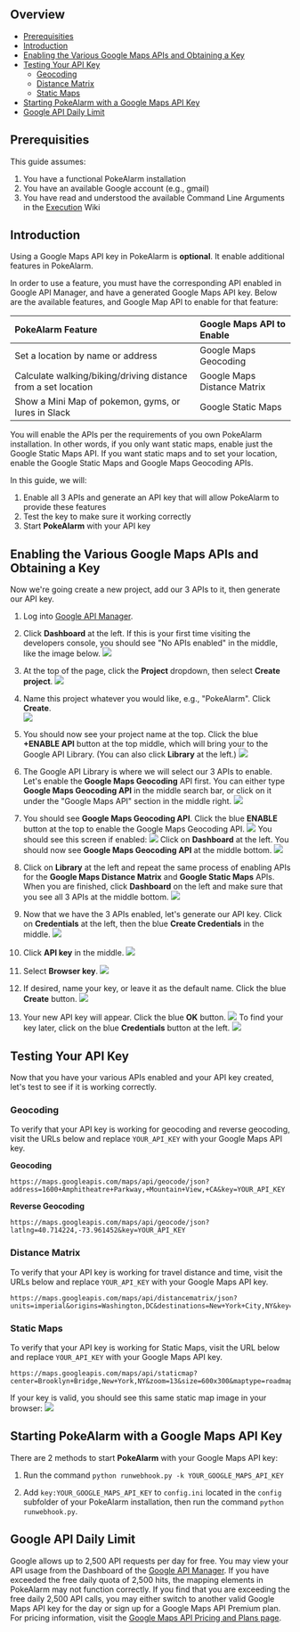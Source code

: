 ## Overview
* [Prerequisities](#prerequisities)
* [Introduction](#introduction)
* [Enabling the Various Google Maps APIs and Obtaining a Key](#enabling-the-various-google-maps-apis-and-obtaining-a-key)
* [Testing Your API Key](#testing-your-api-key)
  * [Geocoding](#geocoding)
  * [Distance Matrix](#distance-matrix)
  * [Static Maps](#static-maps)
* [Starting PokeAlarm with a Google Maps API Key](#starting-pokealarm-with-a-google-maps-api-key)
* [Google API Daily Limit](#google-api-daily-limit)

## Prerequisities
  
This guide assumes:

1. You have a functional PokeAlarm installation
2. You have an available Google account (e.g., gmail)
3. You have read and understood the available Command Line Arguments in the [Execution](Execution) Wiki

## Introduction

Using a Google Maps API key in PokeAlarm is **optional**.  It enable additional features in PokeAlarm.

In order to use a feature, you must have the corresponding API enabled in Google API Manager, and have a generated Google Maps API key.  Below are the available features, and Google Map API to enable for that feature:


| PokeAlarm Feature 					  						| Google Maps API to Enable					|
|:--------------------------------------------------------------|:------------------------------------------|
| Set a location by name or address								| Google Maps Geocoding						|
| Calculate walking/biking/driving distance from a set location	| Google Maps Distance Matrix				|
| Show a Mini Map of pokemon, gyms, or lures in Slack			| Google Static Maps						|

You will enable the APIs per the requirements of you own PokeAlarm installation.  In other words, if you only want static maps, enable just the Google Static Maps API.  If you want static maps and to set your location, enable the Google Static Maps and Google Maps Geocoding APIs.

In this guide, we will:

1. Enable all 3 APIs and generate an API key that will allow PokeAlarm to provide these features
2. Test the key to make sure it working correctly
3. Start **PokeAlarm** with your API key

## Enabling the Various Google Maps APIs and Obtaining a Key
Now we're going create a new project, add our 3 APIs to it, then generate our API key.

1. Log into [Google API Manager](https://console.developers.google.com/).

2. Click **Dashboard** at the left.  If this is your first time visiting the developers console, you should see "No APIs enabled" in the middle, like the image below.
![](images/01-blank-dashboard.PNG)  

3. At the top of the page, click the **Project** dropdown, then select **Create project**.
![](images/02-create-project.png)  

4. Name this project whatever you would like, e.g., "PokeAlarm".  Click **Create**.  
![](images/03-new-project-name.PNG)

5. You should now see your project name at the top. Click the blue **+ENABLE API** button at the top middle, which will bring your to the Google API Library.  (You can also click **Library** at the left.)
![](images/04_project_created.png)

6. The Google API Library is where we will select our 3 APIs to enable.  Let's enable the **Google Maps Geocoding** API first.  You can either type **Google Maps Geocoding API** in the middle search bar, or click on it under the "Google Maps API" section in the middle right.
![](images/05_library.png)

7. You should see **Google Maps Geocoding API**. Click the blue **ENABLE** button at the top to enable the Google Maps Geocoding API.
![](images/06_enable_geocoding_api.png)
You should see this screen if enabled:
![](images/07_enabled_geocoding_api.png)
Click on **Dashboard** at the left.  You should now see **Google Maps Geocoding API** at the middle bottom.
![](images/08_dashboard_with_geocoding_api_enabled.png)

8.  Click on **Library** at the left and repeat the same process of enabling APIs for the **Google Maps Distance Matrix** and **Google Static Maps** APIs.  When you are finished, click **Dashboard** on the left and make sure that you see all 3 APIs at the middle bottom.
![](images/09_dashboard_with_geocoding_distance_staticmaps_api_enabled.png)

9. Now that we have the 3 APIs enabled, let's generate our API key.  Click on **Credentials** at the left, then the blue **Create Credentials** in the middle.
![](images/10_credentials.png)

10. Click **API key** in the middle.
![](images/11_credentials2.png)

11. Select **Browser key**.
![](images/12_select_browser_key.png)

12. If desired, name your key, or leave it as the default name.  Click the blue **Create** button.
![](images/13_key_name.png)

13. Your new API key will appear.  Click the blue **OK** button.
![](images/14_here_is_your_key.png)
To find your key later, click on the blue **Credentials** button at the left.
![](images/15_find_your_key.png)


## Testing Your API Key

Now that you have your various APIs enabled and your API key created, let's test to see if it is working correctly.

### Geocoding
To verify that your API key is working for geocoding and reverse geocoding, visit the URLs below and replace `YOUR_API_KEY` with your Google Maps API key.

**Geocoding**
```
https://maps.googleapis.com/maps/api/geocode/json?address=1600+Amphitheatre+Parkway,+Mountain+View,+CA&key=YOUR_API_KEY
```
**Reverse Geocoding**
```
https://maps.googleapis.com/maps/api/geocode/json?latlng=40.714224,-73.961452&key=YOUR_API_KEY
```
### Distance Matrix
To verify that your API key is working for travel distance and time, visit the URLs below and replace `YOUR_API_KEY` with your Google Maps API key.

```
https://maps.googleapis.com/maps/api/distancematrix/json?units=imperial&origins=Washington,DC&destinations=New+York+City,NY&key=YOUR_API_KEY
```

### Static Maps
To verify that your API key is working for Static Maps, visit the URL below and replace `YOUR_API_KEY` with your Google Maps API key.
```
https://maps.googleapis.com/maps/api/staticmap?center=Brooklyn+Bridge,New+York,NY&zoom=13&size=600x300&maptype=roadmap&markers=color:blue%7Clabel:S%7C40.702147,-74.015794&markers=color:green%7Clabel:G%7C40.711614,-74.012318&markers=color:red%7Clabel:C%7C40.718217,-73.998284&key=YOUR_API_KEY
```
If your key is valid, you should see this same static map image in your browser:
![](images/staticmaptest.png)

## Starting PokeAlarm with a Google Maps API Key

There are 2 methods to start **PokeAlarm** with your Google Maps API key:

1. Run the command `python runwebhook.py -k YOUR_GOOGLE_MAPS_API_KEY`

2. Add `key:YOUR_GOOGLE_MAPS_API_KEY` to `config.ini` located in the `config` subfolder of your PokeAlarm installation, then run the command `python runwebhook.py`.



## Google API Daily Limit

Google allows up to 2,500 API requests per day for free.  You may view your API usage from the Dashboard of the [Google API Manager](https://console.developers.google.com/).  If you have exceeded the free daily quota of 2,500 hits, the mapping elements in PokeAlarm may not function correctly.  If you find that you are exceeding the free daily 2,500 API calls, you may either switch to another valid Google Maps API key for the day or sign up for a Google Maps API Premium plan.  For pricing information, visit the [Google Maps API Pricing and Plans page](https://developers.google.com/maps/pricing-and-plans/#details).
